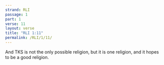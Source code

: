 ```yaml
---
strand: RLI
passage: 1
part: 1
verse: 11
layout: verse
title: "RLI 1:11"
permalink: /RLI/1/11/
---
```

And TKS is not the only possible religion, but it is one religion, and it hopes to be a good religion.
